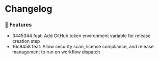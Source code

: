 # Changelog

### 🚀 Features

* 3445344 feat: Add GitHub token environment variable for release creation step
* 16c9458 feat: Allow security scan, license compliance, and release management to run on workflow dispatch

